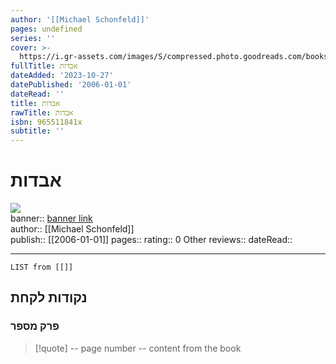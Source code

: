 ```yaml
---
author: '[[Michael Schonfeld]]'
pages: undefined
series: ''
cover: >-
  https://i.gr-assets.com/images/S/compressed.photo.goodreads.com/books/1200195293l/2110645.jpg
fullTitle: אבדות
dateAdded: '2023-10-27'
datePublished: '2006-01-01'
dateRead: ''
title: אבדות
rawTitle: אבדות
isbn: 965511841x
subtitle: ''
---
```

# אבדות

![](https:&#x2F;&#x2F;i.gr-assets.com&#x2F;images&#x2F;S&#x2F;compressed.photo.goodreads.com&#x2F;books&#x2F;1200195293l&#x2F;2110645.jpg)  
banner:: [banner link](https:&#x2F;&#x2F;i.gr-assets.com&#x2F;images&#x2F;S&#x2F;compressed.photo.goodreads.com&#x2F;books&#x2F;1200195293l&#x2F;2110645.jpg)  
author:: [[Michael Schonfeld]]  
publish:: [[2006-01-01]]
pages:: 
rating:: 0 
Other reviews:: 
dateRead:: 

<hr  style="clear:both"/>



```dataview
LIST from [[]]
```

## נקודות לקחת 

### פרק מספר
> [!quote] -- page number -- 
>  content from the book




```
